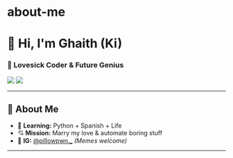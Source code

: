 # about-me
# 👋 Hi, I'm Ghaith (Ki)  
### 💖 Lovesick Coder & Future Genius  

<img src="https://img.shields.io/badge/Python-3776AB?style=for-the-badge&logo=python&logoColor=white">  
<img src="https://img.shields.io/badge/Spanish-DE3163?style=for-the-badge&logo=duolingo&logoColor=white">  

---

## **🌠 About Me**  
- 🔭 **Learning:** Python + Spanish + Life  
- 💘 **Mission:** Marry my love & automate boring stuff  
- 📸 **IG:** [@pillowpwn._](https://instagram.com/pillowpwn._) *(Memes welcome)*  

---
<!-- 💘 For Iman]:  
   Te amo más que a Python.  
   -Ki --> 
